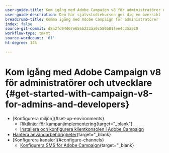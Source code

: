 ```yaml
---
user-guide-title: Kom igång med Adobe Campaign v8 för administratörer och utvecklare.
user-guide-description: Den här självstudiekursen ger dig en översikt
breadcrumb-title: Komma igång med Adobe Campaign för administratörer
index: false
source-git-commit: d8a2fd94d67e656b223aa0c580b81fee4c35a520
workflow-type: tm+mt
source-wordcount: '61'
ht-degree: 14%

---
```



# Kom igång med Adobe Campaign v8 för administratörer och utvecklare {#get-started-with-campaign-v8-for-admins-and-developers}

+ [Konfigurera miljön]{#set-up-environments}
   + [Riktlinjer för kampanjimplementering](https://experienceleague.adobe.com/en/docs/campaign/campaign-v8/config/implement/implement){target="_blank"}
   + [Installera och konfigurera klientkonsolen i Adobe Campaign](/help/tutorial-acs-acc-admin/install-the-client-console.md)
+ [Hantera användarbehörigheter](https://experienceleague.adobe.com/en/docs/campaign/campaign-v8/admin/permissions/manage-permissions){target="_blank}
+ [Konfigurera kanaler]{#configure-channels}
   + [Konfigurera SMS för Adobe Campaign](https://experienceleague.adobe.com/en/docs/campaign-learn/set-up-sms-for-adobe-campaign/overview){target="_blank}
